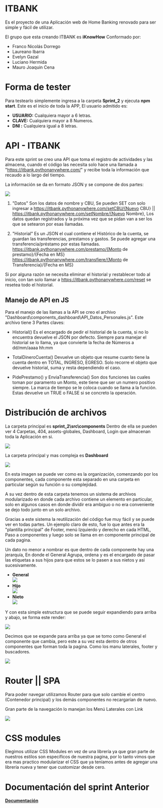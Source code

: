 # ITBANK
Es el proyecto de una Aplicación web de Home Banking renovado para ser simple y fácil de utilizar.

El grupo que esta creando ITBANK es **iKnowHow** Conformado por: 
  - Franco Nicolás Dorrego
  - Laureano Ibarra
  - Evelyn Gazal
  - Luciano Hermida
  - Mauro Joaquin Cena

# Forma de tester

Para testearlo simplemente ingresa a la carpeta **Sprint_2** y ejecuta **npm start**.
Este es el inicio de toda la APP, El usuario admitido es:

 - **USUARIO:** Cualquiera mayor a 6 letras.
 - **CLAVE:** Cualquiera mayor a 8 Numeros.
 - **DNI :** Cualquiera igual a 8 letras.

## <h1>API - ITBANK</h1>

Para este sprint se creo una API que toma el registro de actividades y las almacena, cuando el código las necesita solo hace una llamada a "https://itbank.pythonanywhere.com/" y recibe toda la información que recaudo a lo largo del tiempo. 

La información se da en formato JSON y se compone de dos partes: 

**![](/sprint_2/docs/API.png)**

 1. "Datos" Son los datos de nombre y CBU, Se pueden SET con solo   
    ingresar a https://itbank.pythonanywhere.com/setCBU/{Nuevo CBU} || https://itbank.pythonanywhere.com/setNombre/{Nuevo Nombre}, Los datos quedan registrados y la próxima vez que se pidan van a ser los que se setearon por esas llamadas.
    
 2. "Historial" Es un JSON el cual contiene el Histórico de la cuenta, se guardan las transferencias, prestamos y gastos. Se puede agregar una transferencia/préstamo por estas llamadas.  
https://itbank.pythonanywhere.com/prestamo/{Monto de prestamo}/{Fecha en MS}
https://itbank.pythonanywhere.com/transfiere/{Monto de Transferencia}/{Fecha en MS}

Si por alguna razón se necesita eliminar el historial y restablecer todo al inicio, con tan solo llamar a https://itbank.pythonanywhere.com/reset se resetea todo el historial.

## Manejo de API en JS

Para el manejo de las llamas a la API se creo el archivo "Dashboard\components_dashboard\API_Datos_Personales.js". Este archivo tiene 3 Partes claves:

 - Historial() Es el encargado de pedir el historial de la cuenta, si no lo encuentra devuelve el JSON por defecto. Siempre para manejar el historial se lo llama, ya que convierte la fecha de Números a dd/mm/aaaa hh:mm 

 - TotalDineroCuenta() Devuelve un objeto que resume cuanto tiene la cuenta dentro en TOTAL, INGRESO, EGRESO. Solo recorre el objeto que devuelve historial, suma y resta dependiendo el caso. 

 -  PidePrestamo() y EnviaTransferencia() Son dos funciones las cuales toman por paramento un Monto, este tiene que ser un numero positivo siempre. La marca de tiempo se le coloca cuando se llama a la función. Estas devuelve un TRUE o FALSE si se concreto la operación. 

	    
## <h1>Distribución de archivos</h1>

La carpeta principal es **sprint_2\src\components** Dentro de ella se pueden ver 4 Carpetas, 404,  assets-globales, Dashboard, Login que almacenan toda la Aplicación en si.

**![](/sprint_2/docs/archivos.png)**

La carpeta principal y mas compleja es **Dashboard**

**![](/sprint_2/docs/modular.png)**

En esta imagen se puede ver como es la organización, comenzando por los componentes, cada componente esta separado en una carpeta en particular según su función o su complejidad. 

A su vez dentro de esta carpeta tenemos un sistema de archivos modularizado en donde cada archivo contiene un elemento en particular, solo en algunos casos en donde dividir era ambiguo o no era conveniente se dejo todo junto en un solo archivo. 

Gracias a este sistema la reutilización del código fue muy fácil y se puede ver en todas partes. Un ejemplo claro de esto, fue lo que antes era la "plantilla principal" de Footer, menú Izquierdo y derecho en cada HTML, Paso a componentes y luego solo se llama en en componente principal de cada pagina. 

Un dato no menor a nombrar es que dentro de cada componente hay una jerarquía, En donde el General Agrupa, ordena y es el encargado de pasar las etiquetas a sus hijos para que estos se lo pasen a sus nietos y asi sucesivamente.  

 - **General**  
    **![](/sprint_2/docs/general.png)**
 -  **Hijo**    
    **![](/sprint_2/docs/hijo.png)**
 - **Nieto**    
    **![](/sprint_2/docs/nieto.png)**

Y con esta simple estructura que se puede seguir expandiendo para arriba y abajo, se forma este render: 
	
**![](/sprint_2/docs/Render.png)**

Decimos que se expande para arriba ya que se tomo como General el componente que cambia, pero este a su vez esta dentro de otros componentes que forman toda la pagina. Como los manu laterales, footer y buscadores.

**![](/sprint_2/docs/Render-Global.png)**


## <h1>Router || SPA</h1>

Para poder navegar utilizamos Router para que solo cambie el centro (Contenedor principal) y los demás componentes no recargarían de nuevo.

Gran parte de la navegación lo manejan los Menú Laterales con Link 

**![](/sprint_2/docs/router.png)**

## <h1>CSS modules</h1>

Elegimos utilizar CSS Modules en vez de una librería ya que gran parte de nuestros estilos son específicos de nuestra pagina, por lo tanto vimos que era mas practico modularizar el CSS que ya teníamos antes de agregar una librería nueva y tener que customizar desde cero. 



## <h1>Documentación del sprint Anterior</h1>

**[Documentación](./sprint_1/README.md)**
